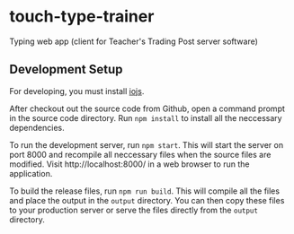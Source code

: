 # touch-type-trainer

Typing web app (client for Teacher's Trading Post server software)

## Development Setup

For developing, you must install [iojs](https://iojs.org/en/index.html).

After checkout out the source code from Github, open a command prompt in the
source code directory. Run `npm install` to install all the neccessary
dependencies.

To run the development server, run `npm start`. This will start the server on
port 8000 and recompile all neccessary files when the source files are
modified. Visit http://localhost:8000/ in a web browser to run the application.

To build the release files, run `npm run build`. This will compile all the
files and place the output in the `output` directory. You can then copy these
files to your production server or serve the files directly from the `output`
directory.